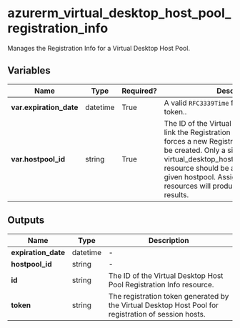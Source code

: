 # azurerm_virtual_desktop_host_pool_registration_info

Manages the Registration Info for a Virtual Desktop Host Pool.

## Variables

| Name | Type | Required? |  Description |
| ---- | ---- | --------- |  ----------- |
| **var.expiration_date** | datetime | True | A valid `RFC3339Time` for the expiration of the token.. | 
| **var.hostpool_id** | string | True | The ID of the Virtual Desktop Host Pool to link the Registration Info to. Changing this forces a new Registration Info resource to be created. Only a single virtual_desktop_host_pool_registration_info resource should be associated with a given hostpool. Assigning multiple resources will produce inconsistent results. | 



## Outputs

| Name | Type | Description |
| ---- | ---- | --------- | 
| **expiration_date** | datetime  | - | 
| **hostpool_id** | string  | - | 
| **id** | string  | The ID of the Virtual Desktop Host Pool Registration Info resource. | 
| **token** | string  | The registration token generated by the Virtual Desktop Host Pool for registration of session hosts. | 